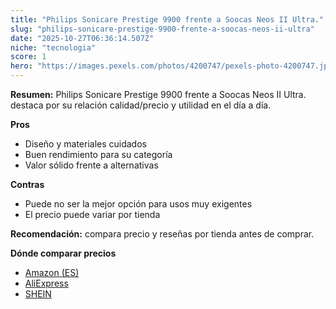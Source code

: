 ```yaml
---
title: "Philips Sonicare Prestige 9900 frente a Soocas Neos II Ultra."
slug: "philips-sonicare-prestige-9900-frente-a-soocas-neos-ii-ultra"
date: "2025-10-27T06:36:14.507Z"
niche: "tecnologia"
score: 1
hero: "https://images.pexels.com/photos/4200747/pexels-photo-4200747.jpeg?auto=compress&cs=tinysrgb&fit=crop&h=627&w=1200&auto=compress&cs=tinysrgb&w=1200&h=675&fit=crop"
---
```


**Resumen:** Philips Sonicare Prestige 9900 frente a Soocas Neos II Ultra. destaca por su relación calidad/precio y utilidad en el día a día.

**Pros**
- Diseño y materiales cuidados
- Buen rendimiento para su categoría
- Valor sólido frente a alternativas

**Contras**
- Puede no ser la mejor opción para usos muy exigentes
- El precio puede variar por tienda

**Recomendación:** compara precio y reseñas por tienda antes de comprar.

**Dónde comparar precios**
- [Amazon (ES)](https://www.amazon.es/s?k=Philips%20Sonicare%20Prestige%209900%20frente%20a%20Soocas%20Neos%20II%20Ultra.&tag=teknovashop25-21)
- [AliExpress](https://www.aliexpress.com/wholesale?SearchText=Philips%20Sonicare%20Prestige%209900%20frente%20a%20Soocas%20Neos%20II%20Ultra.)
- [SHEIN](https://www.shein.com/pdsearch/Philips%20Sonicare%20Prestige%209900%20frente%20a%20Soocas%20Neos%20II%20Ultra.)